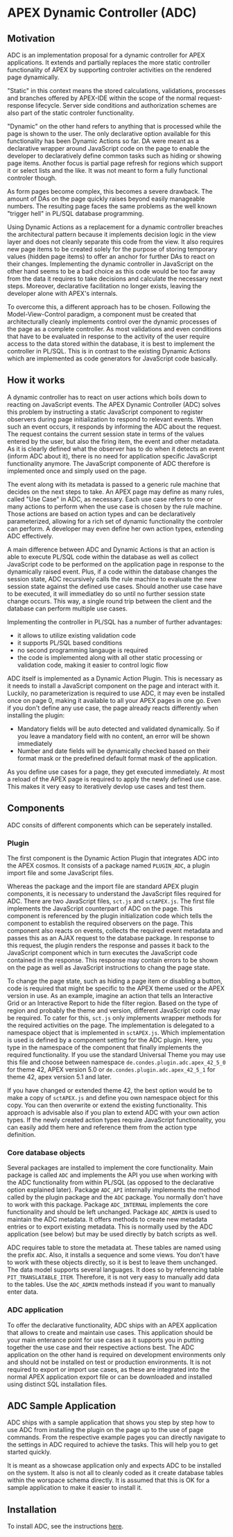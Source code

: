 # APEX Dynamic Controller (ADC)

## Motivation

ADC is an implementation proposal for a dynamic controller for APEX applications. It extends and partially replaces the more static controller functionality of APEX by supporting controler activities on the rendered page dynamically.

"Static" in this context means the stored calculations, validations, processes and branches offered by APEX-IDE within the scope of the normal request-response lifecycle. Server side conditions and authorization schemes are also part of the static controler functionality.

"Dynamic" on the other hand refers to anything that is processed while the page is shown to the user. The only declarative option available for this functionality has been Dynamic Actions so far. DA were meant as a declarative wrapper around JavaScript code on the page to enable the developer to declaratively define common tasks such as hiding or showing page items. Another focus is partial page refresh for regions which support it or select lists and the like. It was not meant to form a fully functional controler though.

As form pages become complex, this becomes a severe drawback. The amount of DAs on the page quickly raises beyond easily manageable numbers. The resulting page faces the same problems as the well known "trigger hell" in PL/SQL database programming.

Using Dynamic Actions as a replacement for a dynamic controller breaches the architectural pattern because it implements decision logic in the view layer and does not cleanly separate this code from the view. It also requires new page items to be created solely for the purpose of storing temporary values (hidden page items) to offer an anchor for further DAs to react on their changes. Implementing the dynamic controller in JavaScript on the other hand seems to be a bad choice as this code would be too far away from the data it requires to take decisions and calculate the necessary next steps. Moreover, declarative facilitation no longer exists, leaving the developer alone with APEX's internals.

To overcome this, a different approach has to be chosen. Following the Model-View-Control paradigm, a component must be created that architecturally cleanly implements control over the dynamic processes of the page as a complete controller. As most validations and even conditions that have to be evaluated in response to the activity of the user require access to the data stored within the database, it is best to implement the controller in PL/SQL. This is in contrast to the existing Dynamic Actions which are implemented as code generators for JavaScript code basically.

## How it works

A dynamic controller has to react on user actions which boils down to reacting on JavaScript events. The APEX Dynamic Controller (ADC) solves this problem by instructing a static JavaScript component to register observers during page initialization to respond to relevant events. When such an event occurs, it responds by informing the ADC about the request. The request contains the current session state in terms of the values entered by the user, but also the firing item, the event and other metadata. As it is clearly defined what the observer has to do when it detects an event (inform ADC about it), there is no need for application specific JavaScript functionality anymore. The JavaScript componente of ADC therefore is implemented once and simply used on the page.

The event along with its metadata is passed to a generic rule machine that decides on the next steps to take. An APEX page may define as many rules, called "Use Case" in ADC, as necessary. Each use case refers to one or many actions to perform when the use case is chosen by the rule machine. Those actions are based on action types and can be declaratively parameterized, allowing for a rich set of dynamic functionality the controler can perform. A developer may even define her own action types, extending ADC effectively.

A main difference between ADC and Dynamic Actions is that an action is able to execute PL/SQL code within the database as well as collect JavaScript code to be performed on the application page in response to the dynamically raised event. Plus, if a code within the database changes the session state, ADC recursively calls the rule machine to evaluate the new session state against the defined use cases. Should another use case have to be executed, it will immediatley do so until no further session state change occurs. This way, a single round trip between the client and the database can perform multiple use cases.

Implementing the controller in PL/SQL has a number of further advantages:
-  it allows to utilize existing validation code
-  it supports PL/SQL based conditions
-  no second programming langauge is required
-  the code is implemented along with all other static processing or validation code, making it easier to control logic flow

ADC itself is implemented as a Dynamic Action Plugin. This is necessary as it needs to install a JavaScript component on the page and interact with it. Luckily, no parameterization is required to use ADC, it may even be installed once on page 0, making it available to all your APEX pages in one go. Even if you don't define any use case, the page already reacts differently when installing the plugin:
- Mandatory fields will be auto detected and validated dynamically. So if you leave a mandatory field with no content, an error will be shown immediately
- Number and date fields will be dynamically checked based on their format mask or the predefined default format mask of the application.

As you define use cases for a page, they get executed immediately. At most a reload of the APEX page is required to apply the newly defined use case. This makes it very easy to iteratively devlop use cases and test them.

## Components

ADC consits of different components which can be seperately installed.

### Plugin

The first component is the Dynamic Action Plugin that integrates ADC into the APEX cosmos. It consists of a package named `PLUGIN_ADC`, a plugin import file and some JavaScript files.

Whereas the package and the import file are standard APEX plugin components, it is necessary to understand the JavaScript files required for ADC. There are two JavaScript files, `sct.js` and `sctAPEX.js`. The first file implements the JavaScript counterpart of ADC on the page. This component is referenced by the plugin initialization code which tells the component to establish the required observers on the page. This component also reacts on events, collects the required event metadata and passes this as an AJAX request to the database package. In response to this request, the plugin renders the response and passes it back to the JavaScript component which in turn executes the JavaScript code contained in the response. This response may contain errors to be shown on the page as well as JavaScript instructions to chang the page state.

To change the page state, such as hiding a page item or disabling a button, code is required that might be specific to the APEX theme used or the APEX version in use. As an example, imagine an action that tells an Interactive Grid or an Interactive Report to hide the filter region. Based on the type of region and probably the theme and version, different JavaScript code may be required. To cater for this, `sct.js` only implements wrapper methods for the required activities on the page. The implementation is delegated to a namespace object that is implemented in `sctAPEX.js`. Which implementation is used is defined by a component setting for the ADC plugin. Here, you type in the namespace of the component that finally implements the required functionality. If you use the standard Universal Theme you may use this file and choose between namespace `de.condes.plugin.adc.apex_42_5_0` for theme 42, APEX version 5.0 or `de.condes.plugin.adc.apex_42_5_1` for theme 42, apex version 5.1 and later.

If you have changed or extended theme 42, the best option would be to make a copy of `sctAPEX.js` and define you own namespace object for this copy. You can then overwrite or extend the existing functionality. This approach is advisable also if you plan to extend ADC with your own action types. If the newly created action types require JavaScript functionality, you can easily add them here and reference them from the action type definition.

### Core database objects

Several packages are installed to implement the core functionality. Main package is called `ADC` and implements the API you use when working with the ADC functionality from within PL/SQL (as opposed to the declarative option explained later). Package `ADC_API` internally implements the method called by the plugin package and the `ADC` package. You normally don't have to work with this package. Package `ADC_INTERNAL` implements the core functionality and should be left unchanged. Package `ADC_ADMIN` is used to maintain the ADC metadata. It offers methods to create new metadata entries or to export existing metadata. This is normally used by the ADC application (see below) but may be used directly by batch scripts as well.

ADC requires table to store the metadata at. These tables are named using the prefix `ADC`. Also, it installs a sequence and some views. You don't have to work with these objects directly, so it is best to leave them unchanged. The data model supports several languages. It does so by referencing table `PIT_TRANSLATABLE_ITEM`. Therefore, it is not very easy to manually add data to the tables. Use the `ADC_ADMIN` methods instead if you want to manually enter data.

### ADC application

To offer the declarative functionality, ADC ships with an APEX application that allows to create and maintain use cases. This application should be your main enterance point for use cases as it supports you in putting together the use case and their respective actions best. The ADC application on the other hand is required on development environments only and should not be installed on test or production environments. It is not required to export or import use cases, as these are integrated into the normal APEX application export file or can be downloaded and installed using distinct SQL installation files.

## ADC Sample Application

ADC ships with a sample application that shows you step by step how to use ADC from installing the plugin on the page up to the use of page commands. From the respective example pages you can directly navigate to the settings in ADC required to achieve the tasks. This will help you to get started quickly.

It is meant as a showcase application only and expects ADC to be installed on the system. It also is not all to cleanly coded as it create database tables within the worspace schema directly. It is assumed that this is OK for a sample application to make it easier to install it.

## Installation

To install ADC, see the instructions [here](https://github.com/j-sieben/ADC/blob/main/DOC/Installation.md).
